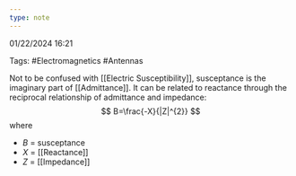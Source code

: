 ```yaml
---
type: note
---
```

01/22/2024 16:21

Tags: #Electromagnetics  #Antennas 

Not to be confused with [[Electric Susceptibility]], susceptance is the imaginary part of [[Admittance]]. It can be related to reactance through the reciprocal relationship of admittance and impedance:
$$
B=\frac{-X}{|Z|^{2}}
$$
where
- $B$ = susceptance
- $X$ = [[Reactance]]
- $Z$ = [[Impedance]]
